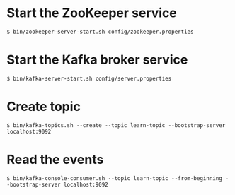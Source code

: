 # Start the ZooKeeper service
```shell
$ bin/zookeeper-server-start.sh config/zookeeper.properties
```


# Start the Kafka broker service
```shell
$ bin/kafka-server-start.sh config/server.properties
```


# Create topic
```shell
$ bin/kafka-topics.sh --create --topic learn-topic --bootstrap-server localhost:9092
```

# Read the events
```shell
$ bin/kafka-console-consumer.sh --topic learn-topic --from-beginning --bootstrap-server localhost:9092
``` 